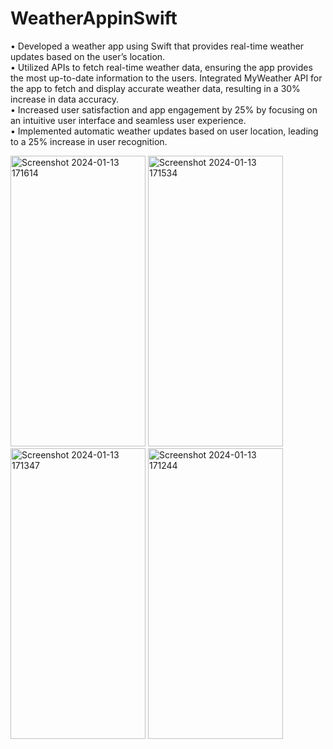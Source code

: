 # WeatherAppinSwift

•	Developed a weather app using Swift that provides real-time weather updates based on the user’s location.
<br>•	Utilized APIs to fetch real-time weather data, ensuring the app provides the most up-to-date information to the users. Integrated MyWeather API for the  app to fetch and display accurate weather data, resulting in a 30% increase in data accuracy.
<br>•	Increased user satisfaction and app engagement by 25% by focusing on an intuitive user interface and seamless user experience.
<br>•	Implemented automatic weather updates based on user location, leading to a 25% increase in user recognition.

<img width="216" height="465" alt="Screenshot 2024-01-13 171614" src="https://github.com/YashrajsinhChauhan/WeatherAppinSwift/assets/90960084/162e4467-1fd9-425b-9ddf-e96834ece1e6">
<img width="216" height="465" alt="Screenshot 2024-01-13 171534" src="https://github.com/YashrajsinhChauhan/WeatherAppinSwift/assets/90960084/a956ae2b-7394-4d75-b031-f5a8757f6345">
<img width="216" height="465" alt="Screenshot 2024-01-13 171347" src="https://github.com/YashrajsinhChauhan/WeatherAppinSwift/assets/90960084/749192b6-aa75-4d90-b4d8-5382491b1b3b">
<img width="216" height="465" alt="Screenshot 2024-01-13 171244" src="https://github.com/YashrajsinhChauhan/WeatherAppinSwift/assets/90960084/7dc9135e-ccac-458a-907e-2a92766a997c">

